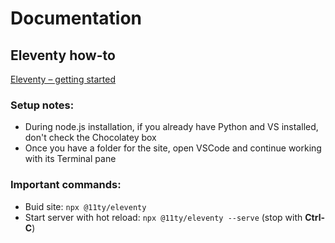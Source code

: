 # Documentation

## Eleventy how-to

[Eleventy – getting started](https://www.11ty.dev/docs/getting-started/)


### Setup notes:

- During node.js installation, if you already have Python and VS installed, don't check the Chocolatey box
- Once you have a folder for the site, open VSCode and continue working with its Terminal pane


### Important commands:

- Buid site: `npx @11ty/eleventy`
- Start server with hot reload: `npx @11ty/eleventy --serve` (stop with **Ctrl-C**)
